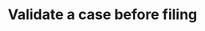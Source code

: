 ---
title: Validate a case before filing
excerpt: >-
  This endpoint will run validations against the case with the given token, but
  will not file. This can be used as a pre-filing test endpoint to verify that
  your filing has no known validation errors for the jurisdiction specified.
  Returns any validation errors if there are any. Returns an error if the case
  does not exist. Returns a success status if all validations are run without
  error.
api:
  file: oas.json
  operationId: cases_file_get
hidden: false
---